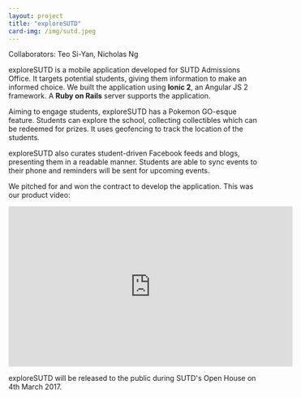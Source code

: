 ```yaml
---
layout: project
title: "exploreSUTD"
card-img: /img/sutd.jpeg
---
```


Collaborators: Teo Si-Yan, Nicholas Ng

exploreSUTD is a mobile application developed for SUTD Admissions Office. It targets potential students, giving them information to make an informed choice. We built the application using **Ionic 2**, an Angular JS 2 framework. A **Ruby on Rails** server supports the application.

Aiming to engage students, exploreSUTD has a Pokemon GO-esque feature. Students can explore the school, collecting collectibles which can be redeemed for prizes. It uses geofencing to track the location of the students.

exploreSUTD also curates student-driven Facebook feeds and blogs, presenting them in a readable manner. Students are able to sync events to their phone and reminders will be sent for upcoming events.

We pitched for and won the contract to develop the application. This was our product video:
<div class="embed-responsive embed-responsive-16by9">
  <iframe class="embed-responsive-item" width="560" height="315"
    src="https://www.youtube.com/embed/lb00lKtt0rg" frameborder="0"
    allowfullscreen=""></iframe>
</div>

exploreSUTD will be released to the public during SUTD's Open House on 4th March 2017.
